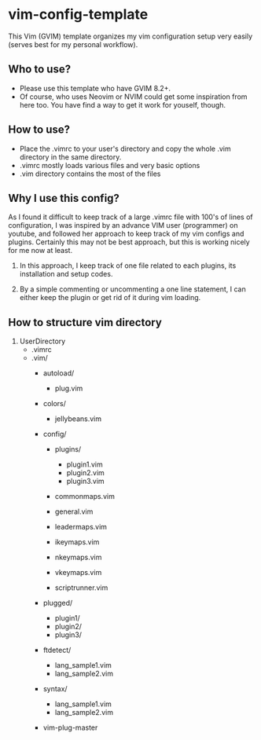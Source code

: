 # vim-config-template
This Vim (GVIM) template organizes my vim configuration setup very easily (serves best for my personal workflow).

## Who to use?

* Please use this template who have GVIM 8.2+. 
* Of course, who uses Neovim or NVIM could get some inspiration from here too. You have find a way to get it work for youself, though.

## How to use?

* Place the .vimrc to your user's directory and copy the whole .vim directory in the same directory.
* .vimrc mostly loads various files and very basic options
* .vim directory contains the most of the files

## Why I use this config?

<p> As I found it difficult to keep track of a large .vimrc file with 100's of lines of configuration, 
I was inspired by an advance VIM user (programmer) on youtube, and followed her approach to keep track of my vim configs and plugins.
Certainly this may not be best approach, but this is working nicely for me now at least.
</p>
<p>
  
  1. In this approach, I keep track of one file related to each plugins, its installation and setup codes.
  
  2. By a simple commenting or uncommenting a one line statement, I can either keep the plugin or get rid of it during vim loading.
  
  
## How to structure vim directory

1. UserDirectory
	- .vimrc
	- .vim/
		- autoload/
			- plug.vim
			
		- colors/
			- jellybeans.vim
			
		- config/
			- plugins/
				- plugin1.vim
				- plugin2.vim
				- plugin3.vim
			
			- commonmaps.vim
			- general.vim
			- leadermaps.vim
			- ikeymaps.vim
			- nkeymaps.vim
			- vkeymaps.vim
			- scriptrunner.vim
			
					
		- plugged/
			- plugin1/
			- plugin2/
			- plugin3/
			
		- ftdetect/
			- lang_sample1.vim
			- lang_sample2.vim
		
		- syntax/
			- lang_sample1.vim
			- lang_sample2.vim
			
		
		- vim-plug-master
		
	
	

